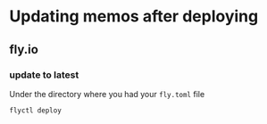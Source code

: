 # Updating memos after deploying

## fly.io

### update to latest
Under the directory where you had your `fly.toml` file

```
flyctl deploy
```

